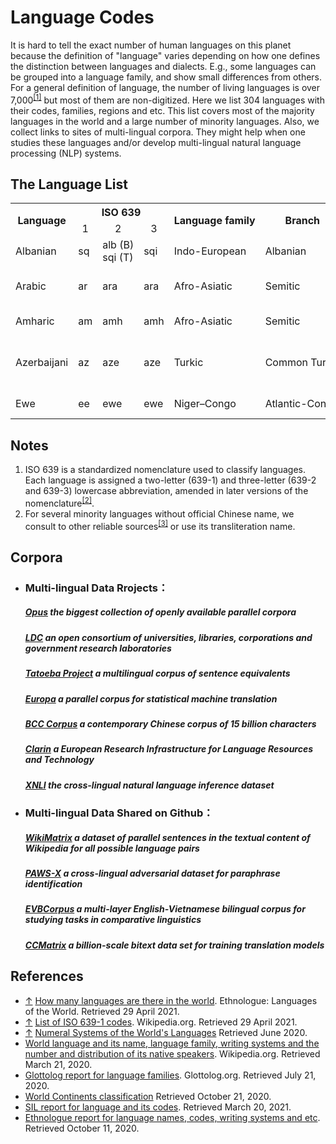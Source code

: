 # Language Codes

It is hard to tell the exact number of human languages on this planet because the definition of "language" varies depending on how one defines the distinction between languages and dialects. E.g., some languages can be grouped into a language family, and show small differences from others. For a general definition of language, the number of living languages is over 7,000<sup><a id="4">[[1]](#1)</a></sup> but most of them are non-digitized. Here we list 304 languages with their codes, families, regions and etc. This list covers most of the majority languages in the world and a large number of minority languages. Also, we collect links to sites of multi-lingual corpora. They might help when one studies these languages and/or develop multi-lingual natural language processing (NLP) systems.

## The Language List

<table>
    <tr>
        <th rowspan='2' align='center' nowrap="nowrap">Language</th>
        <th colspan='3' align='center' nowrap="nowrap">ISO 639</th>
        <th rowspan='2' align='center' nowrap="nowrap">Language family</th>
        <th rowspan='2' align='center' nowrap="nowrap">Branch</th>
        <th rowspan='2' align='center' nowrap="nowrap">Writing system</th>
        <th rowspan='2' align='center' nowrap="nowrap">Macro-area</th>
        <th rowspan='2' align='center' nowrap="nowrap">Native speakers</th>
        <th rowspan='2' align='center' nowrap="nowrap">Chinese name of<br>Language</th>
    </tr>
    <tr>
        <td align='center' nowrap="nowrap">1</td>
        <td align='center' nowrap="nowrap">2</td>
        <td align='center' nowrap="nowrap">3</td>
    </tr>
    <tr>
        <td nowrap="nowrap">Albanian</td>
        <td nowrap="nowrap">sq</td>
        <td nowrap="nowrap">alb (B)<br>sqi (T)</td>
        <td nowrap="nowrap">sqi</td>
        <td nowrap="nowrap">Indo-European</td>
        <td nowrap="nowrap">Albanian</td>
        <td nowrap="nowrap">Latin<br>Albanian Braille</td>
        <td nowrap="nowrap">Asia<br>Europe</td>
        <td nowrap="nowrap" align='center'>7.5 million</td>
        <td nowrap="nowrap">阿尔巴尼亚语</td>
    </tr>
    <tr>
        <td nowrap="nowrap">Arabic</td>
        <td nowrap="nowrap">ar</td>
        <td nowrap="nowrap">ara</td>
        <td nowrap="nowrap">ara</td>
        <td nowrap="nowrap">Afro-Asiatic</td>
        <td nowrap="nowrap">Semitic</td>
        <td nowrap="nowrap">Arabic<br>Arabic Braille<br>Arabizi</td>
        <td nowrap="nowrap">Africa<br>Asia</td>
        <td nowrap="nowrap" align='center'>270 million</td>
        <td nowrap="nowrap">阿拉伯语</td>
    </tr>
    <tr>
        <td nowrap="nowrap">Amharic</td>
        <td nowrap="nowrap">am</td>
        <td nowrap="nowrap">amh</td>
        <td nowrap="nowrap">amh</td>
        <td nowrap="nowrap">Afro-Asiatic</td>
        <td nowrap="nowrap">Semitic</td>
        <td nowrap="nowrap">Geʽez<br>Ge'ez Braille</td>
        <td nowrap="nowrap">Africa</td>
        <td nowrap="nowrap" align='center'>32 million</td>
        <td nowrap="nowrap">阿姆哈拉语</td>
    </tr>
    <tr>
        <td nowrap="nowrap">Azerbaijani</td>
        <td nowrap="nowrap">az</td>
        <td nowrap="nowrap">aze</td>
        <td nowrap="nowrap">aze</td>
        <td nowrap="nowrap">Turkic</td>
        <td nowrap="nowrap">Common Turkic</td>
        <td nowrap="nowrap">Latin<br>Perso-Arabic<br>Cyrillic<br>Georgian</td>
        <td nowrap="nowrap">Asia</td>
        <td nowrap="nowrap" align='center'>23 million</td>
        <td nowrap="nowrap">阿塞拜疆语</td>
    </tr>
     <tr>
        <td nowrap="nowrap">Ewe</td>
        <td nowrap="nowrap">ee</td>
        <td nowrap="nowrap">ewe</td>
        <td nowrap="nowrap">ewe</td>
        <td nowrap="nowrap">Niger–Congo</td>
        <td nowrap="nowrap">Atlantic-Congo</td>
        <td nowrap="nowrap">Latin<br>Ewe Braille</td>
        <td nowrap="nowrap">Africa</td>
        <td nowrap="nowrap" align='center'>7 million</td>
        <td nowrap="nowrap">埃维语</td>
    </tr>
</table>

## Notes

 1.	ISO 639 is a standardized nomenclature used to classify languages. Each language is assigned a two-letter (639-1) and three-letter (639-2 and 639-3) lowercase abbreviation, amended in later versions of the nomenclature<sup><a id="5">[[2]](#2)</a></sup>.
 2.	For several minority languages without official Chinese name, we consult to other reliable sources<sup><a id="6">[[3]](#3)</a></sup> or use its transliteration name.


## Corpora 
- ### Multi-lingual Data Rrojects：

  #####          [Opus](http://opus.nlpl.eu/)	the biggest collection of openly available parallel corpora

  #####          [LDC](https://www.ldc.upenn.edu/)	an open consortium of universities, libraries, corporations and government research laboratories

  #####          [Tatoeba Project](http://www.manythings.org/anki/)	a multilingual corpus of sentence equivalents

  #####          [Europa](https://data.europa.eu/data/datasets?locale=en&minScoring=0)	a parallel corpus for statistical machine translation

  #####          [BCC  Corpus](http://bcc.blcu.edu.cn/)	a contemporary Chinese corpus of 15 billion characters

  #####         [Clarin](https://www.clarin.eu/resource-families/parallel-corpora)	a European Research Infrastructure for Language Resources and Technology

  #####         [XNLI](https://www.nyu.edu/projects/bowman/multinli/)	the cross-lingual natural language inference dataset



- ### Multi-lingual Data Shared on Github：

  ##### [WikiMatrix](https://github.com/facebookresearch/LASER/tree/master/tasks/WikiMatrix)	a dataset of parallel sentences in the textual content of Wikipedia for all possible language pairs 

  ##### [PAWS-X](https://github.com/google-research-datasets/paws/tree/master/pawsx)	a cross-lingual adversarial dataset for paraphrase identification

  ##### [EVBCorpus](https://github.com/qhungngo/EVBCorpus)	a multi-layer English-Vietnamese bilingual corpus for studying tasks in comparative linguistics

  ##### [CCMatrix](https://github.com/facebookresearch/LASER/tree/master/tasks/CCMatrix)	a billion-scale bitext data set for training translation models
## References
- [↑](#4) <a id="1">[How many languages are there in the world](https://www.ethnologue.com/guides/how-many-languages). Ethnologue: Languages of the World. Retrieved 29 April 2021.</a>
- [↑](#5) <a id="2">[List of ISO 639-1 codes](https://en.wikipedia.org/wiki/List_of_ISO_639-1_codes). Wikipedia.org. Retrieved 29 April 2021.</a>
- [↑](#6) <a id="3">[Numeral Systems of the World's Languages](https://mpi-lingweb.shh.mpg.de/numeral/)  Retrieved June 2020.</a>
- [World language and its name, language family, writing systems and the number and distribution of its native speakers](https://iso639-3.sil.org/). Wikipedia.org. Retrieved March 21, 2020.
- [Glottolog report for language families](https://www.fmprc.gov.cn/web/gjhdq_676201/gj_676203/oz_678770/). Glottolog.org. Retrieved July 21, 2020.
- [World Continents classification](https://zh.wikipedia.org/wiki/%E4%BB%A5%E6%AF%8D%E8%AA%9E%E4%BA%BA%E5%8F%A3%E6%8E%92%E5%BA%8F%E7%9A%84%E8%AA%9E%E8%A8%80%E5%88%97%E8%A1%A8) Retrieved October 21, 2020.
- [SIL report for language and its codes](http://www.360doc.com/content/17/0302/14/19062466_633344811.shtml). Retrieved March 20, 2021.
- [Ethnologue report for language names, codes, writing systems and etc](https://www.ethnologue.com/language/ata). Retrieved October 11, 2020.
